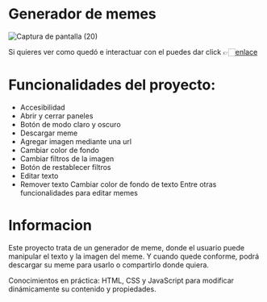 # Generador de memes 


![Captura de pantalla (20)](https://github.com/maribelcongo/poyecto2/assets/123903736/27ab3380-18f8-4b05-95e4-a389c7dd10ea)



Si quieres ver como quedó e interactuar con el  puedes dar click 👉🏻[enlace]([https://maribelcongo.github.io/mi-porfolio/](https://maribelcongo.github.io/poyecto2/))



# Funcionalidades del proyecto:

* Accesibilidad
* Abrir y cerrar paneles
* Botón de modo claro y oscuro
* Descargar meme
* Agregar imagen mediante una url
* Cambiar color de fondo
* Cambiar filtros de la imagen
* Botón de restablecer filtros
* Editar texto
* Remover texto
Cambiar color de fondo de texto
Entre otras funcionalidades para editar memes

# Informacion 

Este proyecto trata de un generador de meme, donde el usuario puede manipular el texto y la imagen del meme. Y cuando quede conforme, podrá descargar su meme para usarlo o compartirlo donde quiera.

Conocimientos en práctica: HTML, CSS y JavaScript para modificar dinámicamente su contenido y propiedades.
